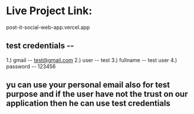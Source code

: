 

# Live Project Link:

post-it-social-web-app.vercel.app

## test credentials -- 

1.) gmail -- test@gmail.com
2.) user -- test
3.) fullname -- test user
4.) password -- 123456

## yu can use your personal email also for test purpose and if the user have not the trust on our application then he can use test credentials

